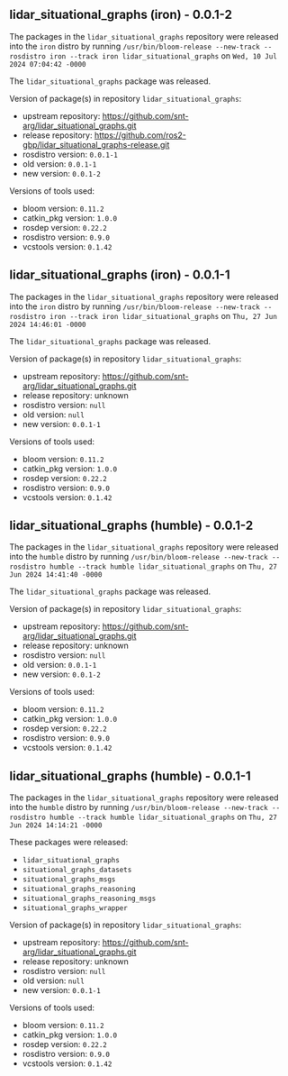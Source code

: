 ## lidar_situational_graphs (iron) - 0.0.1-2

The packages in the `lidar_situational_graphs` repository were released into the `iron` distro by running `/usr/bin/bloom-release --new-track --rosdistro iron --track iron lidar_situational_graphs` on `Wed, 10 Jul 2024 07:04:42 -0000`

The `lidar_situational_graphs` package was released.

Version of package(s) in repository `lidar_situational_graphs`:

- upstream repository: https://github.com/snt-arg/lidar_situational_graphs.git
- release repository: https://github.com/ros2-gbp/lidar_situational_graphs-release.git
- rosdistro version: `0.0.1-1`
- old version: `0.0.1-1`
- new version: `0.0.1-2`

Versions of tools used:

- bloom version: `0.11.2`
- catkin_pkg version: `1.0.0`
- rosdep version: `0.22.2`
- rosdistro version: `0.9.0`
- vcstools version: `0.1.42`


## lidar_situational_graphs (iron) - 0.0.1-1

The packages in the `lidar_situational_graphs` repository were released into the `iron` distro by running `/usr/bin/bloom-release --new-track --rosdistro iron --track iron lidar_situational_graphs` on `Thu, 27 Jun 2024 14:46:01 -0000`

The `lidar_situational_graphs` package was released.

Version of package(s) in repository `lidar_situational_graphs`:

- upstream repository: https://github.com/snt-arg/lidar_situational_graphs.git
- release repository: unknown
- rosdistro version: `null`
- old version: `null`
- new version: `0.0.1-1`

Versions of tools used:

- bloom version: `0.11.2`
- catkin_pkg version: `1.0.0`
- rosdep version: `0.22.2`
- rosdistro version: `0.9.0`
- vcstools version: `0.1.42`


## lidar_situational_graphs (humble) - 0.0.1-2

The packages in the `lidar_situational_graphs` repository were released into the `humble` distro by running `/usr/bin/bloom-release --new-track --rosdistro humble --track humble lidar_situational_graphs` on `Thu, 27 Jun 2024 14:41:40 -0000`

The `lidar_situational_graphs` package was released.

Version of package(s) in repository `lidar_situational_graphs`:

- upstream repository: https://github.com/snt-arg/lidar_situational_graphs.git
- release repository: unknown
- rosdistro version: `null`
- old version: `0.0.1-1`
- new version: `0.0.1-2`

Versions of tools used:

- bloom version: `0.11.2`
- catkin_pkg version: `1.0.0`
- rosdep version: `0.22.2`
- rosdistro version: `0.9.0`
- vcstools version: `0.1.42`


## lidar_situational_graphs (humble) - 0.0.1-1

The packages in the `lidar_situational_graphs` repository were released into the `humble` distro by running `/usr/bin/bloom-release --new-track --rosdistro humble --track humble lidar_situational_graphs` on `Thu, 27 Jun 2024 14:14:21 -0000`

These packages were released:
- `lidar_situational_graphs`
- `situational_graphs_datasets`
- `situational_graphs_msgs`
- `situational_graphs_reasoning`
- `situational_graphs_reasoning_msgs`
- `situational_graphs_wrapper`

Version of package(s) in repository `lidar_situational_graphs`:

- upstream repository: https://github.com/snt-arg/lidar_situational_graphs.git
- release repository: unknown
- rosdistro version: `null`
- old version: `null`
- new version: `0.0.1-1`

Versions of tools used:

- bloom version: `0.11.2`
- catkin_pkg version: `1.0.0`
- rosdep version: `0.22.2`
- rosdistro version: `0.9.0`
- vcstools version: `0.1.42`


